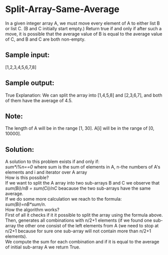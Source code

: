 # Split-Array-Same-Average
In a given integer array A, we must move every element of A to either list B or list C. (B and C initially start empty.) 
Return true if and only if after such a move, it is possible that the average value of B is equal to the average value of C, and B and C are both non-empty. 
## Sample input: 
[1,2,3,4,5,6,7,8] 
## Sample output:
True 
Explanation: We can split the array into [1,4,5,8] and [2,3,6,7], and both of them have the average 
of 4.5. 
## Note: 
The length of A will be in the range [1, 30]. 
A[i] will be in the range of [0, 10000].

## Solution: 
A solution to this problem exists if and only if:  
*sum\*i%n==0* where sum is the sum of elements in A, n-the numbers of A's elements and i and iterator over A array  
How is this possible?  
If we want to split the A array into two sub-arrays B and C we observe that *sum(Bi)/nB = sum(Ci)/nC* beacause the two sub-arrays have the same average.  
If we do some more calculation we reach to the formula:  
*sum(Bi)=nB\*sum/n*.  
How the algorithm works?  
First of all it checks if it it possible to split the array using the formula above.  
Then, generates all combinations with n/2+1 elements (if we found one sub-array the other one consist of the left elements from A (we need to stop at n/2+1 because for sure one sub-array will not contain more than n/2+1 elements).  
We compute the sum for each combination and if it is equal to the average of initial sub-array A we return True.  

